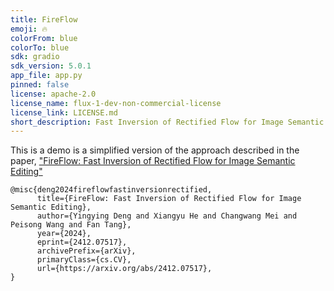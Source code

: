 ```yaml
---
title: FireFlow
emoji: 🔥
colorFrom: blue
colorTo: blue
sdk: gradio
sdk_version: 5.0.1
app_file: app.py
pinned: false
license: apache-2.0
license_name: flux-1-dev-non-commercial-license
license_link: LICENSE.md
short_description: Fast Inversion of Rectified Flow for Image Semantic Editing.
---
```


This is a demo is a simplified version of the approach described in the paper, ["FireFlow: Fast Inversion of Rectified Flow for Image Semantic Editing"](https://arxiv.org/abs/2412.07517)

```
@misc{deng2024fireflowfastinversionrectified,
      title={FireFlow: Fast Inversion of Rectified Flow for Image Semantic Editing}, 
      author={Yingying Deng and Xiangyu He and Changwang Mei and Peisong Wang and Fan Tang},
      year={2024},
      eprint={2412.07517},
      archivePrefix={arXiv},
      primaryClass={cs.CV},
      url={https://arxiv.org/abs/2412.07517}, 
}
```